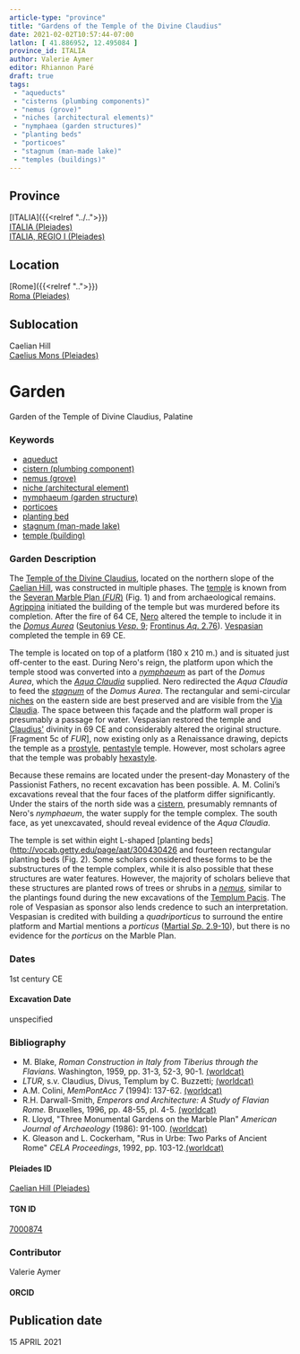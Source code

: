 ```yaml
---
article-type: "province"
title: "Gardens of the Temple of the Divine Claudius"
date: 2021-02-02T10:57:44-07:00
latlon: [ 41.886952, 12.495084 ]
province_id: ITALIA
author: Valerie Aymer
editor: Rhiannon Paré
draft: true
tags:
 - "aqueducts"
 - "cisterns (plumbing components)"
 - "nemus (grove)"
 - "niches (architectural elements)"
 - "nymphaea (garden structures)"
 - "planting beds"
 - "porticoes"
 - "stagnum (man-made lake)"
 - "temples (buildings)"
---
```


## Province

[ITALIA]({{<relref "../..">}}) \
[ITALIA (Pleiades)](https://pleiades.stoa.org/places/1052) \
[ITALIA, REGIO I (Pleiades)](https://pleiades.stoa.org/places/441075550)

## Location

[Rome]({{<relref "..">}}) \
[Roma (Pleiades)](https://pleiades.stoa.org/places/423025)

## Sublocation
Caelian Hill \
[Caelius Mons (Pleiades)](https://pleiades.stoa.org/places/695491849)



# Garden

Garden of the Temple of Divine Claudius, Palatine

### Keywords

- [aqueduct](http://vocab.getty.edu/page/aat/300006165)
- [cistern (plumbing component)](http://vocab.getty.edu/page/aat/300052558)
- [nemus (grove)](http://vocab.getty.edu/page/aat/300008884)
- [niche (architectural element)](http://vocab.getty.edu/page/aat/300002704)
- [nymphaeum (garden structure)](http://vocab.getty.edu/page/aat/300006809)
- [porticoes](http://vocab.getty.edu/page/aat/300004145)
- [planting bed](http://vocab.getty.edu/page/aat/300430426)
- [stagnum (man-made lake)](http://vocab.getty.edu/page/aat/300263360)
- [temple (building)](http://vocab.getty.edu/page/aat/300007595)


### Garden Description

The [Temple of the Divine Claudius](https://en.wikipedia.org/wiki/Temple_of_Claudius), located on the northern slope of the [Caelian Hill](https://en.wikipedia.org/wiki/Caelian_Hill), was constructed in multiple phases. The [temple](http://vocab.getty.edu/page/aat/300007595) is known from the [Severan Marble Plan (*FUR*)]((https://formaurbis.stanford.edu/index.php?field0=all&search0=CLAUDIUS&op0=and&field1=all&search1=)) (Fig. 1) and from archaeological remains.  [Agrippina](https://www.britannica.com/biography/Julia-Agrippina) initiated the building of the temple but was murdered before its completion. After the fire of 64 CE, [Nero](https://www.britannica.com/biography/Nero-Roman-emperor) altered the temple to include it in the [*Domus Aurea*](https://en.wikipedia.org/wiki/Domus_Aurea) ([Seutonius *Vesp*. 9](http://www.perseus.tufts.edu/hopper/text?doc=Perseus%3Atext%3A1999.02.0061%3Alife%3Dves.%3Achapter%3D9%3Asection%3D1);  [Frontinus *Aq*. 2.76](https://penelope.uchicago.edu/Thayer/L/Roman/Texts/Frontinus/De_Aquis/text*.html)). [Vespasian](https://www.britannica.com/biography/Vespasian) completed the temple in 69 CE.

The temple is located on top of a platform (180 x 210 m.) and is situated just off-center to the east. During Nero's reign, the platform upon which the temple stood was converted into a [*nymphaeum*]((http://vocab.getty.edu/page/aat/300006809)) as part of the *Domus Aurea*, which the [*Aqua Claudia*](https://pleiades.stoa.org/places/423563) supplied. Nero redirected the *Aqua Claudia* to feed the [*stagnum*](http://vocab.getty.edu/page/aat/300263360) of the *Domus Aurea*.  The rectangular and semi-circular [niches](http://vocab.getty.edu/page/aat/300002704) on the eastern side are best preserved and are visible from the [Via Claudia](https://pleiades.stoa.org/places/688514720). The space between this façade and the platform wall proper is presumably a passage for water. Vespasian restored the temple and [Claudius'](https://www.britannica.com/biography/Claudius-Roman-emperor) divinity in 69 CE and considerably altered the original structure. [Fragment 5c of *FUR*], now existing only as a Renaissance drawing, depicts the temple as a [prostyle](http://vocab.getty.edu/page/aat/300163741), [pentastyle](https://www.merriam-webster.com/dictionary/pentastyle) temple. However, most scholars agree that the temple was probably [hexastyle](https://www.merriam-webster.com/dictionary/hexastyle).

Because these remains are located under the present-day Monastery of the Passionist Fathers, no recent excavation has been possible.  A. M. Colini’s excavations reveal that the four faces of the platform differ significantly.  Under the stairs of the north side was a [cistern](http://vocab.getty.edu/page/aat/300052558), presumably remnants of Nero's *nymphaeum*, the water supply for the temple complex.  The south face, as yet unexcavated, should reveal evidence of the *Aqua Claudia*.

The temple is set within eight L-shaped [planting beds](http://vocab.getty.edu/page/aat/300430426 and fourteen rectangular planting beds (Fig. 2).  Some scholars considered these forms to be the substructures of the temple complex, while it is also possible that these structures are water features.  However, the majority of scholars believe that these structures are planted rows of trees or shrubs in a [*nemus*](http://vocab.getty.edu/page/aat/300008884), similar to the plantings found during the new excavations of the [Templum Pacis](https://en.wikipedia.org/wiki/Temple_of_Peace,_Rome). The role of Vespasian as sponsor also lends credence to such an interpretation.  Vespasian is credited with building a *quadriporticus* to surround the entire platform and Martial mentions a *porticus* ([Martial *Sp*. 2.9-10](https://www.thelatinlibrary.com/martial/mart.spec.shtml)), but there is no evidence for the *porticus* on the Marble Plan.

### Dates

1st century CE

#### Excavation Date

unspecified

### Bibliography

* M. Blake, *Roman Construction in Italy from Tiberius through the Flavians.* Washington, 1959, pp. 31-3, 52-3, 90-1. [(worldcat)](http://www.worldcat.org/oclc/466937796)
* *LTUR*, s.v. Claudius, Divus, Templum by C. Buzzetti; [(worldcat)](http://www.worldcat.org/oclc/492434566)
* A.M. Colini, *MemPontAcc 7* (1994): 137-62. [(worldcat)](http://www.worldcat.org/oclc/649938962)
* R.H. Darwall-Smith,  *Emperors and Architecture: A Study of Flavian Rome.* Bruxelles, 1996, pp. 48-55, pl. 4-5. [(worldcat)](http://www.worldcat.org/oclc/1000784723)
* R. Lloyd, "Three Monumental Gardens on the Marble Plan" *American Journal of Archaeology* (1986): 91-100. [(worldcat)](http://www.worldcat.org/oclc/1076135742)
* K. Gleason and L. Cockerham, "Rus in Urbe: Two Parks of Ancient Rome" *CELA Proceedings*, 1992, pp. 103-12.[(worldcat)](http://www.worldcat.org/oclc/741989882)

#### Pleiades ID

[Caelian Hill (Pleiades)](https://pleiades.stoa.org/places/695491849)

#### TGN ID

[7000874](http://vocab.getty.edu/page/tgn/7000874)

### Contributor

Valerie Aymer<!-- [AUTHOR_NAME](AUTHOR_LINK) -->

#### ORCID

<!-- [ORCID](https://orcid.org/ORCID) -->

## Publication date

15 APRIL 2021
